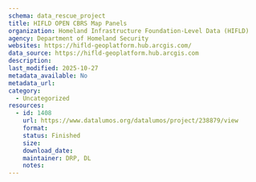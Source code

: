 ```yaml
---
schema: data_rescue_project 
title: HIFLD OPEN CBRS Map Panels
organization: Homeland Infrastructure Foundation-Level Data (HIFLD)
agency: Department of Homeland Security
websites: https://hifld-geoplatform.hub.arcgis.com/
data_source: https://hifld-geoplatform.hub.arcgis.com
description: 
last_modified: 2025-10-27
metadata_available: No
metadata_url: 
category:
  - Uncategorized 
resources:
  - id: 1408
    url: https://www.datalumos.org/datalumos/project/238879/view
    format: 
    status: Finished
    size: 
    download_date: 
    maintainer: DRP, DL
    notes: 
---
```


